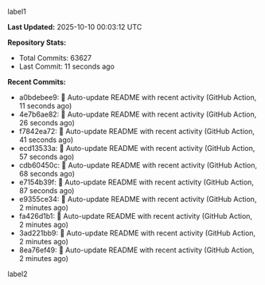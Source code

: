 
label1 
<!-- ACTIVITY_START -->
**Last Updated:** 2025-10-10 00:03:12 UTC

**Repository Stats:**
- Total Commits: 63627
- Last Commit: 11 seconds ago

**Recent Commits:**
- a0bdebee9: 🤖 Auto-update README with recent activity (GitHub Action, 11 seconds ago)
- 4e7b6ae82: 🤖 Auto-update README with recent activity (GitHub Action, 26 seconds ago)
- f7842ea72: 🤖 Auto-update README with recent activity (GitHub Action, 41 seconds ago)
- ecd13533a: 🤖 Auto-update README with recent activity (GitHub Action, 57 seconds ago)
- cdb60450c: 🤖 Auto-update README with recent activity (GitHub Action, 68 seconds ago)
- e7154b39f: 🤖 Auto-update README with recent activity (GitHub Action, 87 seconds ago)
- e9355ce34: 🤖 Auto-update README with recent activity (GitHub Action, 2 minutes ago)
- fa426d1b1: 🤖 Auto-update README with recent activity (GitHub Action, 2 minutes ago)
- 3ad221bb9: 🤖 Auto-update README with recent activity (GitHub Action, 2 minutes ago)
- 8ea76ef49: 🤖 Auto-update README with recent activity (GitHub Action, 2 minutes ago)
<!-- ACTIVITY_END -->

label2
